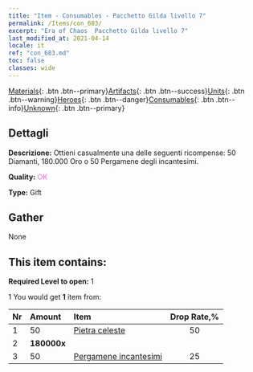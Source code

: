 ```yaml
---
title: "Item - Consumables - Pacchetto Gilda livello 7"
permalink: /Items/con_683/
excerpt: "Era of Chaos  Pacchetto Gilda livello 7"
last_modified_at: 2021-04-14
locale: it
ref: "con_683.md"
toc: false
classes: wide
---
```

 [Materials](/it/Items/){: .btn .btn--primary}[Artifacts](/it/Items/Artifacts/){: .btn .btn--success}[Units](/it/Items/Units/){: .btn .btn--warning}[Heroes](/it/Items/Heroes/){: .btn .btn--danger}[Consumables](/it/Items/Consumables/){: .btn .btn--info}[Unknown](/it/Items/Unknown/){: .btn .btn--primary}

## Dettagli
 **Descrizione:** Ottieni casualmente una delle seguenti ricompense: 50 Diamanti, 180.000 Oro o 50 Pergamene degli incantesimi.

 **Quality:** <span style="color: #DA70D6">OK</span>

 **Type:** Gift

## Gather

  None

## This item contains:

 **Required Level to open:** 1

 1 You would get **1** item  from:

  | Nr | Amount |     Item    | Drop Rate,% |
  |:---|:-------|:------------|:---------:|
  | 1 | 50 | [Pietra celeste](/it/Items/art_188/) | 50 | 
  | 2 |  **180000x** | <i class="fas fa-coins"/> |  | 25 | 
  | 3 | 50 | [Pergamene incantesimi](/it/Items/con_694/) | 25 | 
